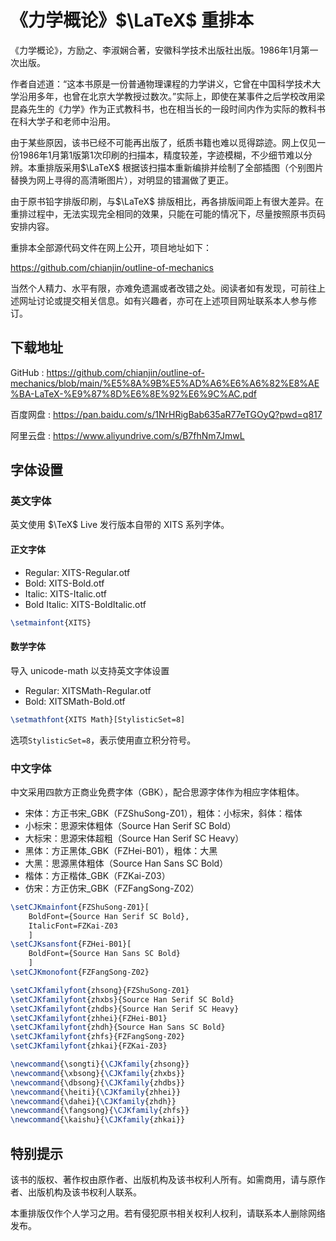 # 《力学概论》$\LaTeX$ 重排本

《力学概论》，方励之、李淑娴合著，安徽科学技术出版社出版。1986年1月第一次出版。

作者自述道：“这本书原是一份普通物理课程的力学讲义，它曾在中国科学技术大学沿用多年，也曾在北京大学教授过数次。”实际上，即使在某事件之后学校改用梁昆淼先生的《力学》作为正式教科书，也在相当长的一段时间内作为实际的教科书在科大学子和老师中沿用。

由于某些原因，该书已经不可能再出版了，纸质书籍也难以觅得踪迹。网上仅见一份1986年1月第1版第1次印刷的扫描本，精度较差，字迹模糊，不少细节难以分辨。本重排版采用$\LaTeX$ 根据该扫描本重新编排并绘制了全部插图（个别图片替换为网上寻得的高清晰图片），对明显的错漏做了更正。

由于原书铅字排版印刷，与$\LaTeX$ 排版相比，再各排版间距上有很大差异。在重排过程中，无法实现完全相同的效果，只能在可能的情况下，尽量按照原书页码安排内容。

重排本全部源代码文件在网上公开，项目地址如下：

https://github.com/chianjin/outline-of-mechanics

当然个人精力、水平有限，亦难免遗漏或者改错之处。阅读者如有发现，可前往上述网址讨论或提交相关信息。如有兴趣者，亦可在上述项目网址联系本人参与修订。

## 下载地址

GitHub : https://github.com/chianjin/outline-of-mechanics/blob/main/%E5%8A%9B%E5%AD%A6%E6%A6%82%E8%AE%BA-LaTeX-%E9%87%8D%E6%8E%92%E6%9C%AC.pdf

百度网盘 : https://pan.baidu.com/s/1NrHRigBab635aR77eTGOyQ?pwd=q817 

阿里云盘 : https://www.aliyundrive.com/s/B7fhNm7JmwL

## 字体设置

### 英文字体

英文使用 $\TeX$ Live 发行版本自带的 XITS 系列字体。

#### 正文字体

- Regular: XITS-Regular.otf
- Bold: XITS-Bold.otf
- Italic: XITS-Italic.otf
- Bold Italic: XITS-BoldItalic.otf

```latex
\setmainfont{XITS}
```

#### 数学字体

导入 unicode-math 以支持英文字体设置

- Regular: XITSMath-Regular.otf
- Bold: XITSMath-Bold.otf

```latex
\setmathfont{XITS Math}[StylisticSet=8]
```

选项`StylisticSet=8`，表示使用直立积分符号。

### 中文字体

中文采用四款方正商业免费字体（GBK），配合思源字体作为相应字体粗体。

- 宋体：方正书宋_GBK（FZShuSong-Z01），粗体：小标宋，斜体：楷体
- 小标宋：思源宋体粗体（Source Han Serif SC Bold）
- 大标宋：思源宋体超粗（Source Han Serif SC Heavy）
- 黑体：方正黑体_GBK（FZHei-B01），粗体：大黑
- 大黑：思源黑体粗体（Source Han Sans SC Bold）
- 楷体：方正楷体_GBK（FZKai-Z03）
- 仿宋：方正仿宋_GBK（FZFangSong-Z02）

```latex
\setCJKmainfont{FZShuSong-Z01}[
    BoldFont={Source Han Serif SC Bold},
    ItalicFont=FZKai-Z03
    ]
\setCJKsansfont{FZHei-B01}[
    BoldFont={Source Han Sans SC Bold}
    ]
\setCJKmonofont{FZFangSong-Z02}

\setCJKfamilyfont{zhsong}{FZShuSong-Z01}
\setCJKfamilyfont{zhxbs}{Source Han Serif SC Bold}
\setCJKfamilyfont{zhdbs}{Source Han Serif SC Heavy}
\setCJKfamilyfont{zhhei}{FZHei-B01}
\setCJKfamilyfont{zhdh}{Source Han Sans SC Bold}
\setCJKfamilyfont{zhfs}{FZFangSong-Z02}
\setCJKfamilyfont{zhkai}{FZKai-Z03}

\newcommand{\songti}{\CJKfamily{zhsong}}
\newcommand{\xbsong}{\CJKfamily{zhxbs}}
\newcommand{\dbsong}{\CJKfamily{zhdbs}}
\newcommand{\heiti}{\CJKfamily{zhhei}}
\newcommand{\dahei}{\CJKfamily{zhdh}}
\newcommand{\fangsong}{\CJKfamily{zhfs}}
\newcommand{\kaishu}{\CJKfamily{zhkai}}
```

## 特别提示

该书的版权、著作权由原作者、出版机构及该书权利人所有。如需商用，请与原作者、出版机构及该书权利人联系。

本重排版仅作个人学习之用。若有侵犯原书相关权利人权利，请联系本人删除网络发布。
